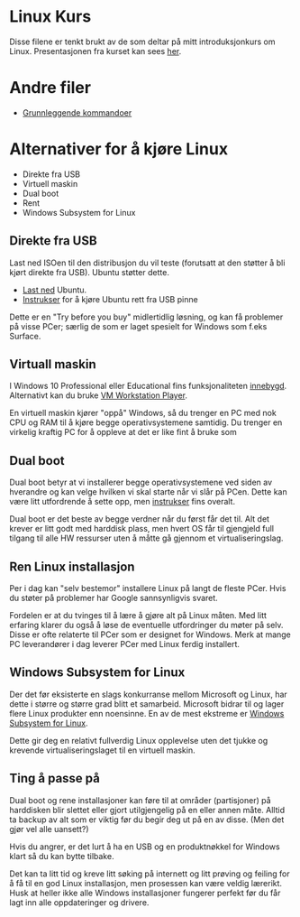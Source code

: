 # Linux Kurs

Disse filene er tenkt brukt av de som deltar på mitt introduksjonkurs om Linux. Presentasjonen fra kurset kan sees [her](Presentasjon.pdf).

# Andre filer

- [Grunnleggende kommandoer](Kommandoer.MD)

# Alternativer for å kjøre Linux

- Direkte fra USB
- Virtuell maskin
- Dual boot
- Rent
- Windows Subsystem for Linux

## Direkte fra USB

Last ned ISOen til den distribusjon du vil teste (forutsatt at den støtter å bli kjørt direkte fra USB). Ubuntu støtter dette.
- [Last ned](https://ubuntu.com/download/desktop/thank-you?version=20.04.1&architecture=amd64) Ubuntu.
- [Instrukser](https://ubuntu.com/tutorials/try-ubuntu-before-you-install#1-getting-started) for å kjøre Ubuntu rett fra USB pinne

Dette er en "Try before you buy" midlertidlig løsning, og kan få problemer på visse PCer; særlig de som er laget spesielt for Windows som f.eks Surface.

## Virtuall maskin

I Windows 10 Professional eller Educational fins funksjonaliteten [innebygd](https://docs.microsoft.com/en-us/virtualization/hyper-v-on-windows/quick-start/enable-hyper-v). Alternativt kan du bruke [VM Workstation Player](https://www.vmware.com/no/products/workstation-player/workstation-player-evaluation.html).

En virtuell maskin kjører "oppå" Windows, så du trenger en PC med nok CPU og RAM til å kjøre begge operativsystemene samtidig. Du trenger en virkelig kraftig PC for å oppleve at det er like fint å bruke som 

## Dual boot

Dual boot betyr at vi installerer begge operativsystemene ved siden av hverandre og kan velge hvilken vi skal starte når vi slår på PCen. Dette kan være litt utfordrende å sette opp, men [instrukser](https://itsfoss.com/install-ubuntu-1404-dual-boot-mode-windows-8-81-uefi/) fins overalt.

Dual boot er det beste av begge verdner når du først får det til. Alt det krever er litt godt med harddisk plass, men hvert OS får til gjengjeld full tilgang til alle HW ressurser uten å måtte gå gjennom et virtualiseringslag.

## Ren Linux installasjon

Per i dag kan "selv bestemor" installere Linux på langt de fleste PCer. Hvis du støter på problemer har Google sannsynligvis svaret.

Fordelen er at du tvinges til å lære å gjøre alt på Linux måten. Med litt erfaring klarer du også å løse de eventuelle utfordringer du møter på selv. Disse er ofte relaterte til PCer som er designet for Windows. Merk at mange PC leverandører i dag leverer PCer med Linux ferdig installert.

## Windows Subsystem for Linux

Der det før eksisterte en slags konkurranse mellom Microsoft og Linux, har dette i større og større grad blitt et samarbeid. Microsoft bidrar til og lager flere Linux produkter enn noensinne. En av de mest ekstreme er [Windows Subsystem for Linux](https://docs.microsoft.com/en-us/windows/wsl/).

Dette gir deg en relativt fullverdig Linux opplevelse uten det tjukke og krevende virtualiseringslaget til en virtuell maskin.

## Ting å passe på

Dual boot og rene installasjoner kan føre til at områder (partisjoner) på harddisken blir slettet eller gjort utilgjengelig på en eller annen måte. Alltid ta backup av alt som er viktig før du begir deg ut på en av disse. (Men det gjør vel alle uansett?)

Hvis du angrer, er det lurt å ha en USB og en produktnøkkel for Windows klart så du kan bytte tilbake.

Det kan ta litt tid og kreve litt søking på internett og litt prøving og feiling for å få til en god Linux installasjon, men prosessen kan være veldig lærerikt. Husk at heller ikke alle Windows installasjoner fungerer perfekt før du får lagt inn alle oppdateringer og drivere.